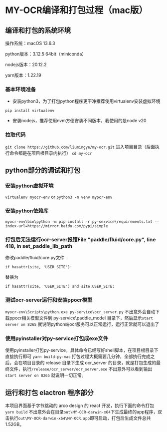 # MY-OCR编译和打包过程（mac版）

## 编译和打包的系统环境

操作系统：macOS 13.6.3

python版本：3.12.5 64bit（miniconda）

nodejs版本：20.12.2

yarn版本：1.22.19


### 基本环境准备

- 安装python3，为了打包python程序更干净推荐使用virtualenv安装虚拟环境

`pip install virtualenv`

- 安装nodejs，推荐使用nvm方便安装不同版本，我使用的是node v20

### 拉取代码

`git clone https://github.com/liumingye/my-ocr.git`
进入项目目录（后面执行命令都是在项目根目录内执行）
`cd my-ocr`

## python部分的调试和打包

### 安装python虚拟环境

`virtualenv myocr-env` or `python3 -m venv myocr-env`

### 安装python依赖库

`myocr-env\bin\python -m pip install -r py-service\requirements.txt --index-url=https://mirror.baidu.com/pypi/simple`

### 打包后无法运行ocr-server报错File "paddle/fluid/core.py", line 418, in set_paddle_lib_path

修改paddle/fluid/core.py文件

```if hasattr(site, 'USER_SITE'):```

替换为

```if hasattr(site, 'USER_SITE') and site.USER_SITE:```


### 测试ocr-server运行和安装ppocr模型

`myocr-env\Scripts\python.exe py-service\ocr_server.py`
不出意外会自动下载ppocr相关模型文件到 py-service\paddle_model 目录下，然后显示`start server on 8265` 就说明python端ocr服务可以正常运行，运行正常就可以退出了

### 使用pyinstaller对py-service打包成exe文件

使用pyinstaller打包py-service，具体命令已经写好shell脚本，在项目根目录下直接执行即可
`yarn build-py-mac`
打包过程大概需要几分钟，全部执行完成之后，会在项目目录的 release 目录下生成 ocr_server 的目录，就是打包生成的最终文件，执行`/release/ocr_server/ocr_server.exe` 不出意外可以看到输出`start server on 8265` 就说明一切正常。

## 运行和打包 elactron 程序部分

本项目界面基于字节跳动的 arco design 的 react 开发，执行下面的命令打包
`yarn build`
不出意外会在目录`out\MY-OCR-darwin-x64`下生成最终的app程序，双击执行`out\MY-OCR-darwin-x64\MY-OCR.app`即可启动，打包后生成文件总共1.52GB。
